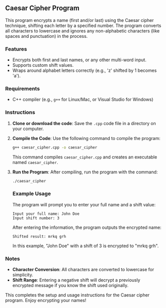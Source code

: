 
## Caesar Cipher Program

This program encrypts a name (first and/or last) using the Caesar cipher technique, shifting each letter by a specified number. The program converts all characters to lowercase and ignores any non-alphabetic characters (like spaces and punctuation) in the process.

### Features
- Encrypts both first and last names, or any other multi-word input.
- Supports custom shift values.
- Wraps around alphabet letters correctly (e.g., 'z' shifted by 1 becomes 'a').

### Requirements
- C++ compiler (e.g., `g++` for Linux/Mac, or Visual Studio for Windows)

### Instructions

1. **Clone or download the code**:
   Save the `.cpp` code file in a directory on your computer.

2. **Compile the Code**:
   Use the following command to compile the program:

   ```bash
   g++ caesar_cipher.cpp -o caesar_cipher
   ```

   This command compiles `caesar_cipher.cpp` and creates an executable named `caesar_cipher`.

3. **Run the Program**:
   After compiling, run the program with the command:

   ```bash
   ./caesar_cipher
   ```

   ### Example Usage
   The program will prompt you to enter your full name and a shift value:

   ```plaintext
   Input your full name: John Doe
   Input shift number: 3
   ```

   After entering the information, the program outputs the encrypted name:

   ```plaintext
   Shifted result: mrkq grh
   ```

   In this example, "John Doe" with a shift of 3 is encrypted to "mrkq grh".

### Notes
- **Character Conversion**: All characters are converted to lowercase for simplicity.
- **Shift Range**: Entering a negative shift will decrypt a previously encrypted message if you know the shift used originally.

This completes the setup and usage instructions for the Caesar cipher program. Enjoy encrypting your names!
